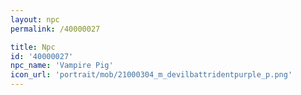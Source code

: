 ```yaml
---
layout: npc
permalink: /40000027

title: Npc
id: '40000027'
npc_name: 'Vampire Pig'
icon_url: 'portrait/mob/21000304_m_devilbattridentpurple_p.png'
---
```

